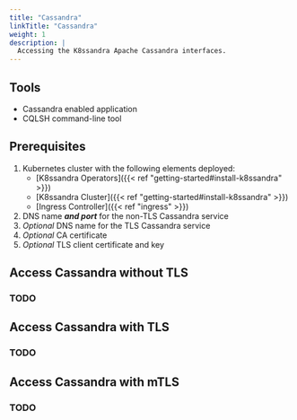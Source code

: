 ```yaml
---
title: "Cassandra"
linkTitle: "Cassandra"
weight: 1
description: |
  Accessing the K8ssandra Apache Cassandra interfaces.
---
```


## Tools

* Cassandra enabled application
* CQLSH command-line tool

## Prerequisites

1. Kubernetes cluster with the following elements deployed:
   * [K8ssandra Operators]({{< ref "getting-started#install-k8ssandra" >}})
   * [K8ssandra Cluster]({{< ref "getting-started#install-k8ssandra" >}})
   * [Ingress Controller]({{< ref "ingress" >}})
1. DNS name _**and port**_ for the non-TLS Cassandra service
1. _Optional_ DNS name for the TLS Cassandra service
1. _Optional_ CA certificate
1. _Optional_ TLS client certificate and key

## Access Cassandra without TLS

### TODO

## Access Cassandra with TLS

### TODO

## Access Cassandra with mTLS

### TODO
